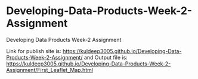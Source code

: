 # Developing-Data-Products-Week-2-Assignment
Developing Data Products Week-2 Assignment

Link for publish site is: https://kuldeep3005.github.io/Developing-Data-Products-Week-2-Assignment/
and Output file is:
https://kuldeep3005.github.io/Developing-Data-Products-Week-2-Assignment/First_Leaflet_Map.html

